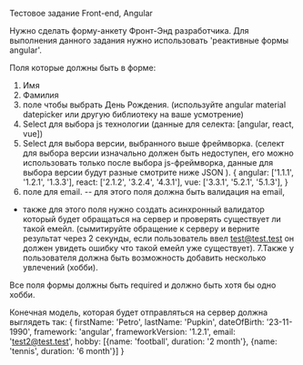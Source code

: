 Тестовое задание Front-end, Angular

Нужно сделать форму-анкету Фронт-Энд разработчика.
Для выполнения данного задания нужно использовать 'реактивные формы angular'.

Поля которые должны быть в форме:

1. Имя
2. Фамилия
3. поле чтобы выбрать День Рождения. (используйте angular material datepicker или другую библиотеку на ваше усмотрение)
4. Select для выбора js технологии (данные для селекта: [angular, react, vue])
5. Select для выбора версии, выбранного выше фреймворка. (селект для выбора версии изначально должен быть недоступен, его можно использовать только после выбора js-фреймворка, данные для выбора версии будут разные смотрите ниже JSON ).
   {
   angular: ['1.1.1', '1.2.1', '1.3.3'],
   react: ['2.1.2', '3.2.4', '4.3.1'],
   vue: ['3.3.1', '5.2.1', '5.1.3'],
   }
6. поле для email.
   -- для этого поля должна быть валидация на email,

- также для этого поля нужно создать асинхронный валидатор который будет обращаться на сервер и проверять существует ли такой емейл. (сымитируйте обращение к серверу и верните результат через 2 секунды, если пользователь ввел test@test.test он должен увидеть ошибку что такой емейл уже существует).
  7.Также у пользователя должна быть возможность добавить несколько увлечений (хобби).

Все поля формы должны быть required и должно быть хотя бы одно хобби.

Конечная модель, которая будет отправляться на сервер должна выглядеть так:
{
firstName: 'Petro',
lastName: 'Pupkin',
dateOfBirth: '23-11-1990',
framework: 'angular',
frameworkVersion: '1.2.1',
email: 'test2@test.test',
hobby: [{name: 'football', duration: '2 month'}, {name: 'tennis', duration: '6 month'}]
}

